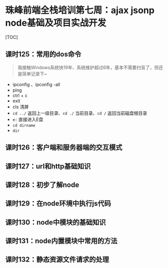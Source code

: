 # 珠峰前端全栈培训第七周：ajax jsonp node基础及项目实战开发

[TOC]

## 课时125：常用的dos命令

> 我接触Windows系统快19年、系统维护超过6年，基本不需要扫盲了，但还是简单记录下~

- ipconfig 、ipconfig -all
- ping
- ctrl + c
- exit
- cls 清屏
- `cd ../` 返回上一级目录、`cd ./` 当前目录、`cd /` 返回当前磁盘根目录
- `e:` 直接进入E盘
- `cd dirname`
- `dir`

## 课时126：客户端和服务器端的交互模式


## 课时127：url和http基础知识


## 课时128：初步了解node


## 课时129：在node环境中执行js代码


## 课时130：node中模块的基础知识



## 课时131：node内置模块中常用的方法



## 课时132：静态资源文件请求的处理
